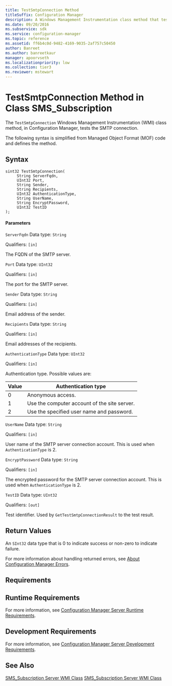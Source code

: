 ```yaml
---
title: TestSmtpConnection Method
titleSuffix: Configuration Manager
description: A Windows Management Instrumentation class method that tests the SMTP connection.
ms.date: 09/20/2016
ms.subservice: sdk
ms.service: configuration-manager
ms.topic: reference
ms.assetid: ff6b4c0d-9482-4169-9035-2af757c50450
author: Banreet
ms.author: banreetkaur
manager: apoorvseth
ms.localizationpriority: low
ms.collection: tier3
ms.reviewer: mstewart
---
```

# TestSmtpConnection Method in Class SMS_Subscription
The `TestSmtpConnection` Windows Management Instrumentation (WMI) class method, in Configuration Manager, tests the SMTP connection.

 The following syntax is simplified from Managed Object Format (MOF) code and defines the method.

## Syntax

```
sint32 TestSmtpConnection(
     String ServerFqdn,
     UInt32 Port,
     String Sender,
     String Recipients,
     UInt32 AuthenticationType,
     String UserName,
     String EncryptPassword,
     UInt32 TestID
);
```

#### Parameters
 `ServerFqdn`
 Data type: `String`

 Qualifiers: `[in]`

 The FQDN of the SMTP server.

 `Port`
 Data type: `UInt32`

 Qualifiers: `[in]`

 The port for the SMTP server.

 `Sender`
 Data type: `String`

 Qualifiers: `[in]`

 Email address of the sender.

 `Recipients`
 Data type: `String`

 Qualifiers: `[in]`

 Email addresses of the recipients.

 `AuthenticationType`
 Data type: `UInt32`

 Qualifiers: `[in]`

 Authentication type. Possible values are:

| Value | Authentication type |
| ----- | ------------------- |
|0|Anonymous access.|
|1|Use the computer account of the site server.|
|2|Use the specified user name and password.|

 `UserName`
 Data type: `String`

 Qualifiers: `[in]`

 User name of the SMTP server connection account. This is used when `AuthenticationType` is 2.

 `EncryptPassword`
 Data type: `String`

 Qualifiers: `[in]`

 The encrypted password for the SMTP server connection account. This is used when `AuthenticationType` is 2.

 `TestID`
 Data type: `UInt32`

 Qualifiers: `[out]`

 Test identifier. Used by `GetTestSmtpConnectionResult` to the test result.

## Return Values
 An  `SInt32` data type that is 0 to indicate success or non-zero to indicate failure.

 For more information about handling returned errors, see [About Configuration Manager Errors](../../../../../develop/core/understand/about-configuration-manager-errors.md).

## Requirements

## Runtime Requirements
 For more information, see [Configuration Manager Server Runtime Requirements](../../../../../develop/core/reqs/server-runtime-requirements.md).

## Development Requirements
 For more information, see [Configuration Manager Server Development Requirements](../../../../../develop/core/reqs/server-development-requirements.md).

## See Also
 [SMS_Subscription Server WMI Class](../../../../../develop/reference/core/servers/manage/sms_subscription-server-wmi-class.md)
 [SMS_Subscription Server WMI Class](../../../../../develop/reference/core/servers/manage/sms_subscription-server-wmi-class.md)
